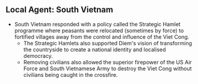 ## Local Agent: South Vietnam

- South Vietnam responded with a policy called the Strategic Hamlet programme where peasants were relocated (sometimes by force) to fortified villages away from the control and influence of the Viet Cong.
    * The Strategic Hamlets also supported Diem's vision of transforming the countryside to create a national identity and localised democracy.
    * Removing civilians also allowed the superior firepower of the US Air Force and South Vietnamese Army to destroy the Viet Cong without civilians being caught in the crossfire.

